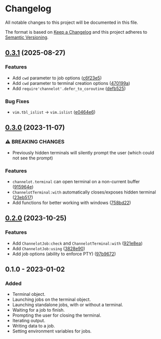 # Changelog
All notable changes to this project will be documented in this file.

The format is based on [Keep a Changelog](http://keepachangelog.com/en/1.0.0/)
and this project adheres to [Semantic Versioning](http://semver.org/spec/v2.0.0.html).

## [0.3.1](https://github.com/idanarye/nvim-channelot/compare/v0.3.0...v0.3.1) (2025-08-27)


### Features

* Add `cwd` parameter to job options ([c6f23e5](https://github.com/idanarye/nvim-channelot/commit/c6f23e52e0e4a7e9f99a2747a14dc6f5aee05621))
* Add `cwd` parameter to terminal creation options ([470199a](https://github.com/idanarye/nvim-channelot/commit/470199a971d0ab59c1e9feae7202c95740cbb069))
* Add `require'channelot'.defer_to_coroutine` ([defb525](https://github.com/idanarye/nvim-channelot/commit/defb52549bbe685e2379517b4107d2eb882ad91a))


### Bug Fixes

* `vim.tbl_islist` -&gt; `vim.islist` ([e0464e6](https://github.com/idanarye/nvim-channelot/commit/e0464e626bcc5289ccafc3c315e69f0e27b7144a))

## [0.3.0](https://github.com/idanarye/nvim-channelot/compare/v0.2.0...v0.3.0) (2023-11-07)


### ⚠ BREAKING CHANGES

* Previously hidden terminals will silently prompt the user (which could not see the prompt)

### Features

* `channelot.terminal` can open terminal on a non-current buffer ([915964e](https://github.com/idanarye/nvim-channelot/commit/915964e0df5e86874322da245f91ef2c563f366e))
* `ChannelotTerminal:with` automatically closes/exposes hidden terminal ([23eb517](https://github.com/idanarye/nvim-channelot/commit/23eb517168e29fe5c56ccb854a7309df53c4676b))
* Add functions for better working with windows ([758bd22](https://github.com/idanarye/nvim-channelot/commit/758bd221fcc9704010a5db84e4004e2173e075e0))

## [0.2.0](https://github.com/idanarye/nvim-channelot/compare/v0.1.0...v0.2.0) (2023-10-25)


### Features

* Add `ChannelotJob:check` and `ChannelotTerminal:with` ([921e8ea](https://github.com/idanarye/nvim-channelot/commit/921e8eaf3f6552479236927da2b8de22fd43a8eb))
* Add `ChannelotJob:using` ([3828e90](https://github.com/idanarye/nvim-channelot/commit/3828e90ead6aa9e44390b8b489bca41ccd4ce62f))
* Add job options (ability to enforce PTY) ([97b9672](https://github.com/idanarye/nvim-channelot/commit/97b9672aff5b94f18712fddfa2ee99d850f1f4ec))

## 0.1.0 - 2023-01-02
### Added
- Terminal object.
- Launching jobs on the terminal object.
- Launching standalone jobs, with or without a terminal.
- Waiting for a job to finish.
- Prompting the user for closing the terminal.
- Iterating output.
- Writing data to a job.
- Setting environment variables for jobs.
